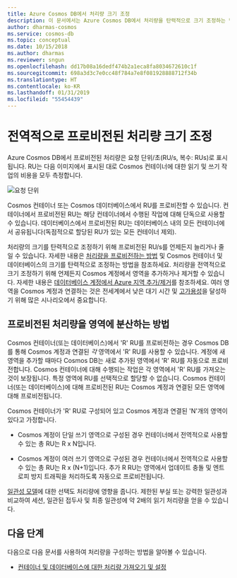 ```yaml
---
title: Azure Cosmos DB에서 처리량 크기 조정
description: 이 문서에서는 Azure Cosmos DB에서 처리량을 탄력적으로 크기 조정하는 방법을 설명합니다.
author: dharmas-cosmos
ms.service: cosmos-db
ms.topic: conceptual
ms.date: 10/15/2018
ms.author: dharmas
ms.reviewer: sngun
ms.openlocfilehash: dd17b08a16dedf474b2a1eca8fa8034672610c1f
ms.sourcegitcommit: 698a3d3c7e0cc48f784a7e8f081928888712f34b
ms.translationtype: HT
ms.contentlocale: ko-KR
ms.lasthandoff: 01/31/2019
ms.locfileid: "55454439"
---
```

# <a name="globally-scale-provisioned-throughput"></a>전역적으로 프로비전된 처리량 크기 조정 

Azure Cosmos DB에서 프로비전된 처리량은 요청 단위/초(RU/s, 복수: RUs)로 표시됩니다. RU는 다음 이미지에서 표시된 대로 Cosmos 컨테이너에 대한 읽기 및 쓰기 작업의 비용을 모두 측정합니다.

![요청 단위](./media/scaling-throughput/request-unit-charge-of-read-and-write-operations.png)

Cosmos 컨테이너 또는 Cosmos 데이터베이스에서 RU를 프로비전할 수 있습니다. 컨테이너에서 프로비전된 RU는 해당 컨테이너에서 수행된 작업에 대해 단독으로 사용할 수 있습니다. 데이터베이스에서 프로비전된 RU는 데이터베이스 내의 모든 컨테이너에서 공유됩니다(독점적으로 할당된 RU가 있는 모든 컨테이너 제외).

처리량의 크기를 탄력적으로 조정하기 위해 프로비전된 RU/s를 언제든지 늘리거나 줄일 수 있습니다. 자세한 내용은 [처리량을 프로비전하는 방법](set-throughput.md) 및 Cosmos 컨테이너 및 데이터베이스의 크기를 탄력적으로 조정하는 방법을 참조하세요. 처리량을 전역적으로 크기 조정하기 위해 언제든지 Cosmos 계정에서 영역을 추가하거나 제거할 수 있습니다. 자세한 내용은 [데이터베이스 계정에서 Azure 지역 추가/제거](how-to-manage-database-account.md#addremove-regions-from-your-database-account)를 참조하세요. 여러 영역을 Cosmos 계정과 연결하는 것은 전세계에서 낮은 대기 시간 및 [고가용성](high-availability.md)을 달성하기 위해 많은 시나리오에서 중요합니다.

## <a name="how-provisioned-throughput-is-distributed-across-regions"></a>프로비전된 처리량을 영역에 분산하는 방법

Cosmos 컨테이너(또는 데이터베이스)에서 'R' RU를 프로비전하는 경우 Cosmos DB를 통해 Cosmos 계정과 연결된 *각* 영역에서 'R' RU를 사용할 수 있습니다. 계정에 새 영역을 추가할 때마다 Cosmos DB는 새로 추가된 영역에서 'R' RU를 자동으로 프로비전합니다. Cosmos 컨테이너에 대해 수행되는 작업은 각 영역에서 'R' RU를 가져오는 것이 보장됩니다. 특정 영역에 RU를 선택적으로 할당할 수 없습니다. Cosmos 컨테이너(또는 데이터베이스)에 대해 프로비전된 RU는 Cosmos 계정과 연결된 모든 영역에 대해 프로비전됩니다.

Cosmos 컨테이너가 'R' RU로 구성되어 있고 Cosmos 계정과 연결된 'N'개의 영역이 있다고 가정합니다.

- Cosmos 계정이 단일 쓰기 영역으로 구성된 경우 컨테이너에서 전역적으로 사용할 수 있는 총 RU는 R x N입니다.

- Cosmos 계정이 여러 쓰기 영역으로 구성된 경우 컨테이너에서 전역적으로 사용할 수 있는 총 RU는 R x (N+1)입니다. 추가 R RU는 영역에서 업데이트 충돌 및 엔트로피 방지 트래픽을 처리하도록 자동으로 프로비전됩니다.

[일관성 모델](consistency-levels.md)에 대한 선택도 처리량에 영향을 줍니다. 제한된 부실 또는 강력한 일관성과 비교하여 세션, 일관된 접두사 및 최종 일관성에 약 2배의 읽기 처리량을 얻을 수 있습니다.

## <a name="next-steps"></a>다음 단계

다음으로 다음 문서를 사용하여 처리량을 구성하는 방법을 알아볼 수 있습니다.

* [컨테이너 및 데이터베이스에 대한 처리량 가져오기 및 설정](set-throughput.md) 

